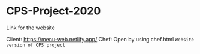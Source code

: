 # CPS-Project-2020


Link for the website

Client: https://menu-web.netlify.app/
Chef: Open by using chef.html
```Website version of CPS project```
